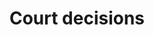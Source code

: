 ---
title: Court decisions
longTitle: 'Court decisions'
tags:
- gccommon
broaderTerm:
- "[[Conviction Acquittal]]"
narrowerTerm:
- "[[Decisions]]"
relatedTerm:
- "[[Appeals Courts Justice system]]"
use:
- "[[Precedents Verdicts Sentencing Sentences Legal dec]]"
---